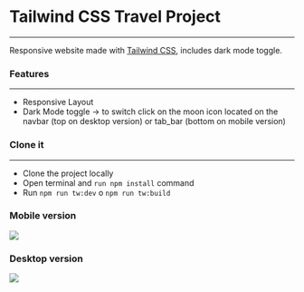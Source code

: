 # Tailwind CSS Travel Project

------------
Responsive website made with [Tailwind CSS](http://tailwindcss.com/ "Tailwind CSS"), includes dark mode toggle.

### Features

------------

- Responsive Layout
- Dark Mode toggle -> to switch click on the moon icon located on the navbar (top on desktop version) or tab_bar (bottom on mobile version)

### Clone it

------------

- Clone the project locally
- Open terminal and `run npm install` command
- Run `npm run tw:dev` o `npm run tw:build`


### Mobile version

[![](Mobile)](https://i.imgur.com/DWe2I6E.png)

### Desktop version

[![](Desktop)](https://i.imgur.com/V2blDr1.png)

